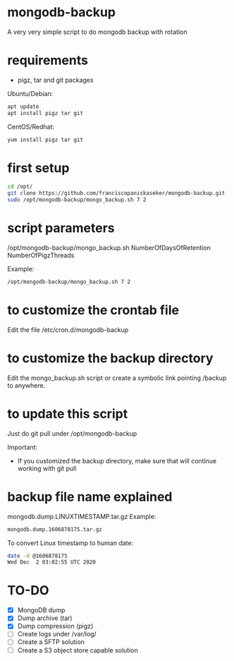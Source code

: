 # mongodb-backup
A very very simple script to do mongodb backup with rotation

# requirements
- pigz, tar and git packages

Ubuntu/Debian:
```bash
apt update
apt install pigz tar git
```

CentOS/Redhat:
```bash
yum install pigz tar git
```

# first setup
```bash
cd /opt/
git clone https://github.com/franciscopaniskaseker/mongodb-backup.git
sudo /opt/mongodb-backup/mongo_backup.sh 7 2
```

# script parameters
/opt/mongodb-backup/mongo_backup.sh NumberOfDaysOfRetention NumberOfPigzThreads

Example:
```bash
/opt/mongodb-backup/mongo_backup.sh 7 2
```

# to customize the crontab file
Edit the file /etc/cron.d/mongodb-backup

# to customize the backup directory
Edit the mongo_backup.sh script or create a symbolic link pointing /backup to anywhere.

# to update this script
Just do git pull under /opt/mongodb-backup

Important:
- If you customized the backup directory, make sure that will continue working with git pull

# backup file name explained
mongodb.dump.LINUXTIMESTAMP.tar.gz
Example:
```bash
mongodb.dump.1606878175.tar.gz
```
To convert Linux timestamp to human date:
```bash
date -d @1606878175
Wed Dec  2 03:02:55 UTC 2020
```

# TO-DO
- [x] MongoDB dump
- [x] Dump archive (tar)
- [x] Dump compression (pigz)
- [ ] Create logs under /var/log/
- [ ] Create a SFTP solution
- [ ] Create a S3 object store capable solution
